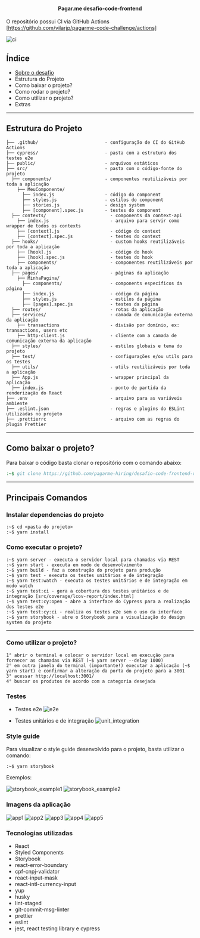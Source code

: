 <h4 align="center">
  Pagar.me desafio-code-frontend
</h4>

O repositório possui CI via GitHub Actions [https://github.com/vilarjp/pagarme-code-challenge/actions]

![ci](https://github.com/pagarme-hiring/desafio-code-frontend-vilarjp/blob/main/public/assets/ci.png)

## Índice

- [Sobre o desafio](./CHALLENGE.md)
- Estrutura do Projeto
- Como baixar o projeto?
- Como rodar o projeto?
- Como utilizar o projeto?
- Extras

---

## Estrutura do Projeto

```
├── .github/                         - configuração de CI do GitHub Actions
├── cypress/                         - pasta com a estrutura dos testes e2e
├── public/                          - arquivos estáticos
├── src/                             - pasta com o código-fonte do projeto
  ├── components/                    - componentes reutilizáveis por toda a aplicação
    ├── MeuComponente/
      ├── index.js                   - código do component
      ├── styles.js                  - estilos do component
      ├── stories.js                 - design system
      ├── [component].spec.js        - testes do component
  ├── contexts/                        - components da context-api
    ├── index.js                       - arquivo para servir como wrapper de todos os contexts
    ├── [context].js                   - código do context
    ├── [context].spec.js              - testes do context
  ├── hooks/                           - custom hooks reutilizáveis por toda a aplicação
    ├── [hook].js                      - código do hook
    ├── [hook].spec.js                 - testes do hook
    ├── components/                    - componentes reutilizáveis por toda a aplicação
  ├── pages/                           - páginas da aplicação
    ├── MinhaPagina/
      ├── components/                  - components específicos da página
      ├── index.js                     - código da página
      ├── styles.js                    - estilos da página
      ├── [pages].spec.js              - testes da página
  ├── routes/                          - rotas da aplicação
  ├── services/                        - camada de comunicação externa da aplicação
    ├── transactions                   - divisão por domínio, ex: transactions, users etc
    ├── http-client.js                 - cliente com a camada de comunicação externa da aplicação
  ├── styles/                          - estilos globais e tema do projeto
  ├── test/                            - configurações e/ou utils para os testes
  ├── utils/                           - utils reutilizáveis por toda a aplicação
  ├── App.js                           - wrapper principal da aplicação
  ├── index.js                         - ponto de partida da renderização do React
├── .env                               - arquivo para as variáveis ambiente
├── .eslint.json                       - regras e plugins do ESLint utilizadas no projeto
├── .prettierrc                        - arquivo com as regras do plugin Prettier

```

---

## Como baixar o projeto?

Para baixar o código basta clonar o repositório com o comando abaixo:

```bat
:~$ git clone https://github.com/pagarme-hiring/desafio-code-frontend-vilarjp
```

---

## Principais Comandos

### Instalar dependencias do projeto

```
:~$ cd <pasta do projeto>
:~$ yarn install
```

### Como executar o projeto?

```
:~$ yarn server - executa o servidor local para chamadas via REST
:~$ yarn start - executa em modo de desenvolvimento
:~$ yarn build - faz a construção do projeto para produção
:~$ yarn test - executa os testes unitários e de integração
:~$ yarn test:watch - executa os testes unitários e de integração em modo watch
:~$ yarn test:ci - gera a cobertura dos testes unitários e de integração [src/coverage/lcov-report/index.html]
:~$ yarn test:cy:open - abre a interface do Cypress para a realização dos testes e2e
:~$ yarn test:cy:ci - realiza os testes e2e sem o uso da interface
:~$ yarn storybook - abre o Storybook para a visualização do design system do projeto
```

---

### Como utilizar o projeto?

```
1° abrir o terminal e colocar o servidor local em execução para fornecer as chamadas via REST (~$ yarn server --delay 1000)
2° em outra janela do terminal (importante!) executar a aplicação (~$ yarn start) e confirmar a alteração da porta do projeto para a 3001
3° acessar http://localhost:3001/
4° buscar os produtos de acordo com a categoria desejada
```

### Testes

- Testes e2e
  ![e2e](https://github.com/pagarme-hiring/desafio-code-frontend-vilarjp/blob/main/public/assets/e2e.png)

- Testes unitários e de integração
  ![unit_integration](https://github.com/pagarme-hiring/desafio-code-frontend-vilarjp/blob/main/public/assets/unit_integration.png)

### Style guide

Para visualizar o style guide desenvolvido para o projeto, basta utilizar o comando:

```
:~$ yarn storybook
```

Exemplos:

![storybook_example1](https://github.com/pagarme-hiring/desafio-code-frontend-vilarjp/blob/main/public/assets/storybook_example1.png)
![storybook_example2](https://github.com/pagarme-hiring/desafio-code-frontend-vilarjp/blob/main/public/assets/storybook_example2.png)

### Imagens da aplicação

![app1](https://github.com/pagarme-hiring/desafio-code-frontend-vilarjp/blob/main/public/assets/app1.png)
![app2](https://github.com/pagarme-hiring/desafio-code-frontend-vilarjp/blob/main/public/assets/app2.png)
![app3](https://github.com/pagarme-hiring/desafio-code-frontend-vilarjp/blob/main/public/assets/app3.png)
![app4](https://github.com/pagarme-hiring/desafio-code-frontend-vilarjp/blob/main/public/assets/app4.png)
![app5](https://github.com/pagarme-hiring/desafio-code-frontend-vilarjp/blob/main/public/assets/app5.png)

### Tecnologias utilizadas

- React
- Styled Components
- Storybook
- react-error-boundary
- cpf-cnpj-validator
- react-input-mask
- react-intl-currency-input
- yup
- husky
- lint-staged
- git-commit-msg-linter
- prettier
- eslint
- jest, react testing library e cypress
